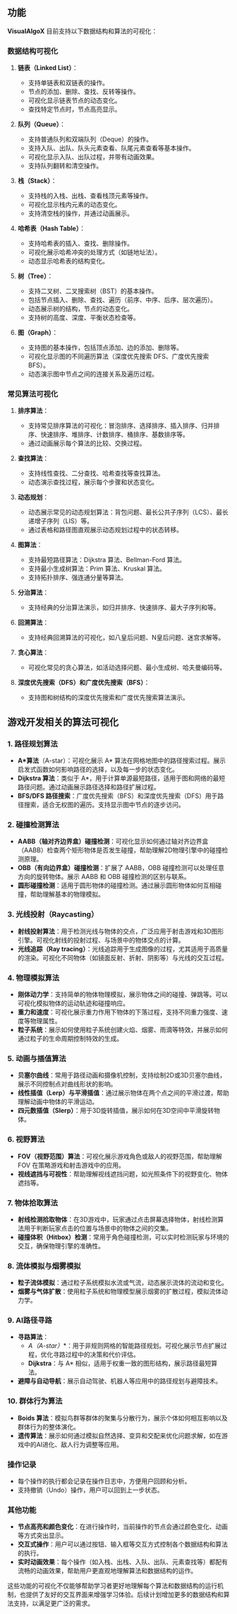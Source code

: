 ## 功能

**VisualAlgoX** 目前支持以下数据结构和算法的可视化：

### 数据结构可视化

1. **链表（Linked List）**：
    - 支持单链表和双链表的操作。
    - 节点的添加、删除、查找、反转等操作。
    - 可视化显示链表节点的动态变化。
    - 查找特定节点时，节点高亮显示。

2. **队列（Queue）**：
    - 支持普通队列和双端队列（Deque）的操作。
    - 支持入队、出队、队头元素查看、队尾元素查看等基本操作。
    - 可视化显示入队、出队过程，并带有动画效果。
    - 支持队列翻转和清空操作。

3. **栈（Stack）**：
    - 支持栈的入栈、出栈、查看栈顶元素等操作。
    - 可视化显示栈内元素的动态变化。
    - 支持清空栈的操作，并通过动画展示。

4. **哈希表（Hash Table）**：
    - 支持哈希表的插入、查找、删除操作。
    - 可视化展示哈希冲突的处理方式（如链地址法）。
    - 动态显示哈希表的结构变化。

5. **树（Tree）**：
    - 支持二叉树、二叉搜索树（BST）的基本操作。
    - 包括节点插入、删除、查找、遍历（前序、中序、后序、层次遍历）。
    - 动态展示树的结构，节点的动态变化。
    - 支持树的高度、深度、平衡状态检查等。

6. **图（Graph）**：
    - 支持图的基本操作，包括顶点添加、边的添加、删除等。
    - 可视化显示图的不同遍历算法（深度优先搜索 DFS、广度优先搜索 BFS）。
    - 动态演示图中节点之间的连接关系及遍历过程。

### 常见算法可视化

1. **排序算法**：
    - 支持常见排序算法的可视化：冒泡排序、选择排序、插入排序、归并排序、快速排序、堆排序、计数排序、桶排序、基数排序等。
    - 通过动画展示每个算法的比较、交换过程。

2. **查找算法**：
    - 支持线性查找、二分查找、哈希查找等查找算法。
    - 动态演示查找过程，展示每个步骤和状态变化。

3. **动态规划**：
    - 动态展示常见的动态规划算法：背包问题、最长公共子序列（LCS）、最长递增子序列（LIS）等。
    - 通过表格和路径图直观展示动态规划过程中的状态转移。

4. **图算法**：
    - 支持最短路径算法：Dijkstra 算法、Bellman-Ford 算法。
    - 支持最小生成树算法：Prim 算法、Kruskal 算法。
    - 支持拓扑排序、强连通分量等算法。

5. **分治算法**：
    - 支持经典的分治算法演示，如归并排序、快速排序、最大子序列和等。

6. **回溯算法**：
    - 支持经典回溯算法的可视化，如八皇后问题、N皇后问题、迷宫求解等。

7. **贪心算法**：
    - 可视化常见的贪心算法，如活动选择问题、最小生成树、哈夫曼编码等。

8. **深度优先搜索（DFS）和广度优先搜索（BFS）**：
    - 支持图和树结构的深度优先搜索和广度优先搜索算法演示。
## 游戏开发相关的算法可视化

### 1. **路径规划算法**
- **A*算法**（A-star）：可视化展示 A* 算法在网格地图中的路径搜索过程。展示启发式函数如何影响路径的选择，以及每一步的状态变化。
- **Dijkstra 算法**：类似于 A*，用于计算单源最短路径，适用于图和网络的最短路径问题。通过动画展示路径选择和路径扩展过程。
- **BFS/DFS 路径搜索**：广度优先搜索（BFS）和深度优先搜索（DFS）用于路径搜索，适合无权图的遍历。支持显示图中节点的逐步访问。

### 2. **碰撞检测算法**
- **AABB（轴对齐边界盒）碰撞检测**：可视化显示如何通过轴对齐边界盒（AABB）检查两个矩形物体是否发生碰撞，帮助理解2D物理引擎中的碰撞检测原理。
- **OBB（有向边界盒）碰撞检测**：扩展了 AABB，OBB 碰撞检测可以处理任意方向的旋转物体。展示 AABB 和 OBB 碰撞检测的区别与联系。
- **圆形碰撞检测**：适用于圆形物体的碰撞检测。通过展示圆形物体如何互相碰撞，帮助理解基本的物理模拟。

### 3. **光线投射（Raycasting）**
- **射线投射算法**：用于检测光线与物体的交点，广泛应用于射击游戏和3D图形引擎。可视化射线的投射过程、与场景中的物体交点的计算。
- **光线追踪（Ray tracing）**：光线追踪用于生成图像的过程，尤其适用于高质量的渲染。可视化不同物体（如镜面反射、折射、阴影等）与光线的交互过程。

### 4. **物理模拟算法**
- **刚体动力学**：支持简单的物体物理模拟，展示物体之间的碰撞、弹跳等。可以可视化模拟物体的运动轨迹和碰撞响应。
- **重力和速度**：可视化展示重力作用下物体的下落过程，支持不同重力强度、速度等物理属性。
- **粒子系统**：展示如何使用粒子系统创建火焰、烟雾、雨滴等特效，并展示如何通过粒子的生命周期控制特效的生成。

### 5. **动画与插值算法**
- **贝塞尔曲线**：常用于路径动画和摄像机控制，支持绘制2D或3D贝塞尔曲线，展示不同控制点对曲线形状的影响。
- **线性插值（Lerp）与平滑插值**：通过展示物体在两个点之间的平滑过渡，帮助理解动画中物体的平滑运动。
- **四元数插值（Slerp）**：用于3D旋转插值，展示如何在3D空间中平滑旋转物体。

### 6. **视野算法**
- **FOV（视野范围）算法**：可视化展示游戏角色或敌人的视野范围，帮助理解 FOV 在策略游戏和射击游戏中的应用。
- **视线遮挡与可视性**：帮助理解视线遮挡问题，如光照条件下的视野变化、物体遮挡等。

### 7. **物体拾取算法**
- **射线检测拾取物体**：在3D游戏中，玩家通过点击屏幕选择物体，射线检测算法用于判断玩家点击的位置与场景中的物体之间的交集。
- **碰撞体积（Hitbox）检测**：常用于角色碰撞检测，可以实时检测玩家与环境的交互，确保物理引擎的准确性。

### 8. **流体模拟与烟雾模拟**
- **粒子流体模拟**：通过粒子系统模拟水流或气流，动态展示流体的流动和变化。
- **烟雾与气体扩散**：使用粒子系统和物理模型展示烟雾的扩散过程，模拟流体动力学。

### 9. **AI路径寻路**
- **寻路算法**：
    - **A*（A-star）**：用于非规则网格的智能路径规划。可视化展示节点扩展过程，优化寻路过程中的决策和代价评估。
    - **Dijkstra**：与 A* 相似，适用于权重一致的图形结构，展示路径最短算法。
- **避障与自动导航**：展示自动驾驶、机器人等应用中的路径规划与避障技术。

### 10. **群体行为算法**
- **Boids 算法**：模拟鸟群等群体的聚集与分散行为，展示个体如何相互影响以及群体行为的整体演化。
- **遗传算法**：展示如何通过模拟自然选择、变异和交配来优化问题求解，如在游戏中的AI进化、敌人行为调整等应用。
### 操作记录

- 每个操作的执行都会记录在操作日志中，方便用户回顾和分析。
- 支持撤销（Undo）操作，用户可以回到上一步状态。

### 其他功能

- **节点高亮和颜色变化**：在进行操作时，当前操作的节点会通过颜色变化、动画等方式突出显示。
- **交互式操作**：用户可以通过按钮、输入框等交互方式控制各个数据结构和算法的执行。
- **实时动画效果**：每个操作（如入栈、出栈、入队、出队、元素查找等）都配有流畅的动画效果，帮助用户更直观地理解算法和数据结构的运作。

这些功能的可视化不仅能够帮助学习者更好地理解每个算法和数据结构的运行机制，也提供了友好的交互界面来增强学习体验。后续计划增加更多的数据结构和算法支持，以满足更广泛的需求。